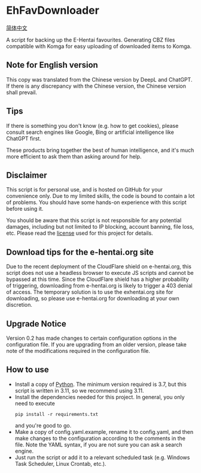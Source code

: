 # EhFavDownloader

[简体中文](README.md)

A script for backing up the E-Hentai favourites. Generating CBZ files compatible with Komga for easy uploading of downloaded items to Komga.

## Note for English version

This copy was translated from the Chinese version by DeepL and ChatGPT. If there is any discrepancy with the Chinese version, the Chinese version shall prevail.

## Tips

If there is something you don't know (e.g. how to get cookies), please consult search engines like Google, Bing or artificial intelligence like ChatGPT first.

These products bring together the best of human intelligence, and it's much more efficient to ask them than asking around for help.

## Disclaimer

This script is for personal use, and is hosted on GitHub for your convenience only. Due to my limited skills, the code is bound to contain a lot of problems. You should have some hands-on experience with this script before using it.

You should be aware that this script is not responsible for any potential damages, including but not limited to IP blocking, account banning, file loss, etc. Please read the [license](LICENSE) used for this project for details.

## Download tips for the e-hentai.org site

Due to the recent deployment of the CloudFlare shield on e-hentai.org, this script does not use a headless browser to execute JS scripts and cannot be bypassed at this time. Since the CloudFlare shield has a higher probability of triggering, downloading from e-hentai.org is likely to trigger a 403 denial of access. The temporary solution is to use the exhentai.org site for downloading, so please use e-hentai.org for downloading at your own discretion.

## Upgrade Notice

Version 0.2 has made changes to certain configuration options in the configuration file. If you are upgrading from an older version, please take note of the modifications required in the configuration file.

## How to use

- Install a copy of [Python](https://www.python.org). The minimum version required is 3.7, but this script is written in 3.11, so we recommend using 3.11.
- Install the dependencies needed for this project. In general, you only need to execute
  ```shell
  pip install -r requirements.txt
  ```
  and you're good to go.
- Make a copy of config.yaml.example, rename it to config.yaml, and then make changes to the configuration according to the comments in the file. Note the YAML syntax, if you are not sure you can ask a search engine.
- Just run the script or add it to a relevant scheduled task (e.g. Windows Task Scheduler, Linux Crontab, etc.).